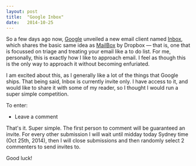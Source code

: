 ```yaml
---
layout: post
title:  "Google Inbox"
date:   2014-10-25
---
```


So a few days ago now, [Google][1] unveiled a new email client named [Inbox][2], which shares the basic same idea as [MailBox][3] by Dropbox — that is, one that is focussed on triage and treating your email like a to do list. For me, personally, this is exactly how I like to approach email. I feel as though this is the only way to approach it without becoming enfuriated. 

I am excited about this, as I generally like a lot of the things that Google ships. That being said, Inbox is currently invite only. I have access to it, and would like to share it with some of my reader, so I thought I would run a super simple competition. 

To enter:

- Leave a comment

That's it. Super simple. The first person to comment will be guaranteed an invite. For every other submission I will wait until midday today Sydney time (Oct 25th, 2014), then I will close submissions and then randomly select 2 commenters to send invites to. 

Good luck!

[1]: [http://google.com]
[2]: [https://inbox.google.com/]
[3]: [http://www.mailboxapp.com]

